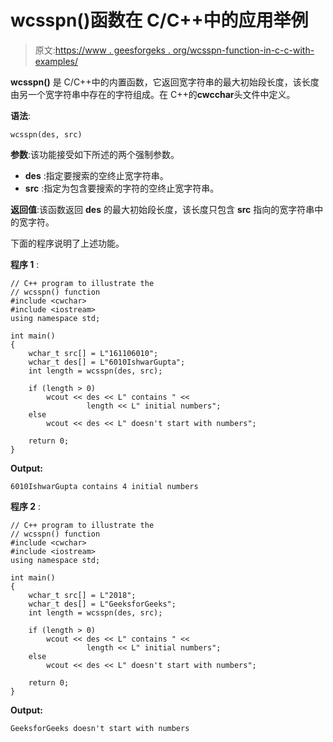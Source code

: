 # wcsspn()函数在 C/C++中的应用举例

> 原文:[https://www . geesforgeks . org/wcsspn-function-in-c-c-with-examples/](https://www.geeksforgeeks.org/wcsspn-function-in-c-c-with-examples/)

**wcsspn()** 是 C/C++中的内置函数，它返回宽字符串的最大初始段长度，该长度由另一个宽字符串中存在的字符组成。在 C++的**cwcchar**头文件中定义。

**语法**:

```
wcsspn(des, src)
```

**参数**:该功能接受如下所述的两个强制参数。

*   **des** :指定要搜索的空终止宽字符串。
*   **src** :指定为包含要搜索的字符的空终止宽字符串。

**返回值**:该函数返回 **des** 的最大初始段长度，该长度只包含 **src** 指向的宽字符串中的宽字符。

下面的程序说明了上述功能。

**程序 1** :

```
// C++ program to illustrate the
// wcsspn() function
#include <cwchar>
#include <iostream>
using namespace std;

int main()
{
    wchar_t src[] = L"161106010";
    wchar_t des[] = L"6010IshwarGupta";
    int length = wcsspn(des, src);

    if (length > 0)
        wcout << des << L" contains " << 
                 length << L" initial numbers";
    else
        wcout << des << L" doesn't start with numbers";

    return 0;
}
```

**Output:**

```
6010IshwarGupta contains 4 initial numbers

```

**程序 2** :

```
// C++ program to illustrate the
// wcsspn() function
#include <cwchar>
#include <iostream>
using namespace std;

int main()
{
    wchar_t src[] = L"2018";
    wchar_t des[] = L"GeeksforGeeks";
    int length = wcsspn(des, src);

    if (length > 0)
        wcout << des << L" contains " << 
                 length << L" initial numbers";
    else
        wcout << des << L" doesn't start with numbers";

    return 0;
}
```

**Output:**

```
GeeksforGeeks doesn't start with numbers

```